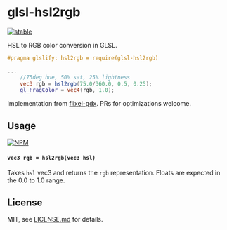 # glsl-hsl2rgb

[![stable](http://badges.github.io/stability-badges/dist/stable.svg)](http://github.com/badges/stability-badges)

HSL to RGB color conversion in GLSL.

```glsl
#pragma glslify: hsl2rgb = require(glsl-hsl2rgb)

...
    //75deg hue, 50% sat, 25% lightness
    vec3 rgb = hsl2rgb(75.0/360.0, 0.5, 0.25);
    gl_FragColor = vec4(rgb, 1.0);

```

Implementation from [flixel-gdx](https://github.com/flixel-gdx/flixel-gdx/blob/master/flixel-core/src/org/flixel/data/shaders/blend/luminosity.glsl). PRs for optimizations welcome. 

## Usage

[![NPM](https://nodei.co/npm/glsl-hsl2rgb.png)](https://www.npmjs.com/package/glsl-hsl2rgb)

#### `vec3 rgb = hsl2rgb(vec3 hsl)`

Takes `hsl` vec3 and returns the `rgb` representation. Floats are expected in the 0.0 to 1.0 range. 

## License

MIT, see [LICENSE.md](http://github.com/Jam3/glsl-hsl2rgb/blob/master/LICENSE.md) for details.
